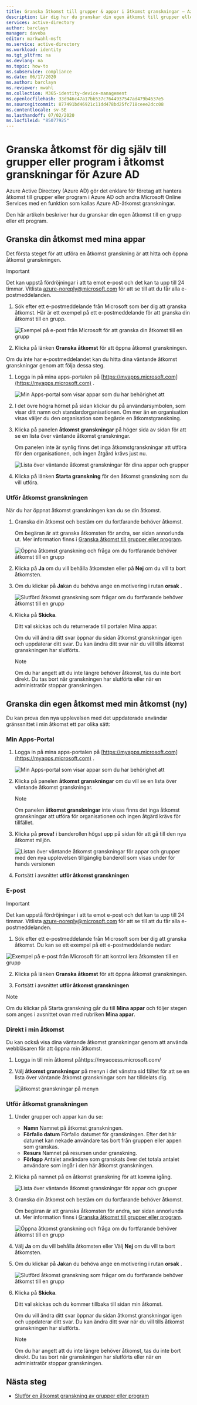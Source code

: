 ```yaml
---
title: Granska åtkomst till grupper & appar i åtkomst granskningar – Azure AD
description: Lär dig hur du granskar din egen åtkomst till grupper eller program i Azure Active Directory åtkomst granskningar.
services: active-directory
author: barclayn
manager: daveba
editor: markwahl-msft
ms.service: active-directory
ms.workload: identity
ms.tgt_pltfrm: na
ms.devlang: na
ms.topic: how-to
ms.subservice: compliance
ms.date: 06/17/2020
ms.author: barclayn
ms.reviewer: mwahl
ms.collection: M365-identity-device-management
ms.openlocfilehash: 33d946c47a17bb537c7644937547ad479b4637e5
ms.sourcegitcommit: 877491bd46921c11dd478bd25fc718ceee2dcc08
ms.contentlocale: sv-SE
ms.lasthandoff: 07/02/2020
ms.locfileid: "85077925"
---
```

# <a name="review-access-for-yourself-to-groups-or-applications-in-azure-ad-access-reviews"></a>Granska åtkomst för dig själv till grupper eller program i åtkomst granskningar för Azure AD

Azure Active Directory (Azure AD) gör det enklare för företag att hantera åtkomst till grupper eller program i Azure AD och andra Microsoft Online Services med en funktion som kallas Azure AD-åtkomst granskningar.

Den här artikeln beskriver hur du granskar din egen åtkomst till en grupp eller ett program.

## <a name="review-your-access-using-my-apps"></a>Granska din åtkomst med mina appar

Det första steget för att utföra en åtkomst granskning är att hitta och öppna åtkomst granskningen.

>[!IMPORTANT]
> Det kan uppstå fördröjningar i att ta emot e-post och det kan ta upp till 24 timmar. Vitlista azure-noreply@microsoft.com för att se till att du får alla e-postmeddelanden.

1. Sök efter ett e-postmeddelande från Microsoft som ber dig att granska åtkomst. Här är ett exempel på ett e-postmeddelande för att granska din åtkomst till en grupp.

    ![Exempel på e-post från Microsoft för att granska din åtkomst till en grupp](./media/review-your-access/access-review-email.png)

1. Klicka på länken **Granska åtkomst** för att öppna åtkomst granskningen.

Om du inte har e-postmeddelandet kan du hitta dina väntande åtkomst granskningar genom att följa dessa steg.

1. Logga in på mina apps-portalen på [https://myapps.microsoft.com](https://myapps.microsoft.com) .

    ![Min Apps-portal som visar appar som du har behörighet att](./media/review-your-access/myapps-access-panel.png)

1. I det övre högra hörnet på sidan klickar du på användarsymbolen, som visar ditt namn och standardorganisationen. Om mer än en organisation visas väljer du den organisation som begärde en åtkomstgranskning.

1. Klicka på panelen **åtkomst granskningar** på höger sida av sidan för att se en lista över väntande åtkomst granskningar.

    Om panelen inte är synlig finns det inga åtkomstgranskningar att utföra för den organisationen, och ingen åtgärd krävs just nu.

    ![Lista över väntande åtkomst granskningar för dina appar och grupper](./media/review-your-access/access-reviews-list.png)

1. Klicka på länken **Starta granskning** för den åtkomst granskning som du vill utföra.

### <a name="perform-the-access-review"></a>Utför åtkomst granskningen

När du har öppnat åtkomst granskningen kan du se din åtkomst.

1. Granska din åtkomst och bestäm om du fortfarande behöver åtkomst.

    Om begäran är att granska åtkomsten för andra, ser sidan annorlunda ut. Mer information finns i [Granska åtkomst till grupper eller program](perform-access-review.md).

    ![Öppna åtkomst granskning och fråga om du fortfarande behöver åtkomst till en grupp](./media/review-your-access/perform-access-review.png)

1. Klicka på **Ja** om du vill behålla åtkomsten eller på **Nej** om du vill ta bort åtkomsten.

1. Om du klickar på **Ja**kan du behöva ange en motivering i rutan **orsak** .

    ![Slutförd åtkomst granskning som frågar om du fortfarande behöver åtkomst till en grupp](./media/review-your-access/perform-access-review-submit.png)

1. Klicka på **Skicka**.

    Ditt val skickas och du returnerade till portalen Mina appar.

    Om du vill ändra ditt svar öppnar du sidan åtkomst granskningar igen och uppdaterar ditt svar. Du kan ändra ditt svar när du vill tills åtkomst granskningen har slutförts.

    > [!NOTE]
    > Om du har angett att du inte längre behöver åtkomst, tas du inte bort direkt. Du tas bort när granskningen har slutförts eller när en administratör stoppar granskningen.

## <a name="review-your-own-access-using-my-access-new"></a>Granska din egen åtkomst med min åtkomst (ny)

Du kan prova den nya upplevelsen med det uppdaterade användar gränssnittet i min åtkomst ett par olika sätt:

### <a name="my-apps-portal"></a>Min Apps-Portal

1. Logga in på mina apps-portalen på [https://myapps.microsoft.com](https://myapps.microsoft.com) .

    ![Min Apps-portal som visar appar som du har behörighet att](./media/review-your-access/myapps-access-panel.png)

2. Klicka på panelen **åtkomst granskningar** om du vill se en lista över väntande åtkomst granskningar.

    > [!NOTE]
    > Om panelen **åtkomst granskningar** inte visas finns det inga åtkomst granskningar att utföra för organisationen och ingen åtgärd krävs för tillfället.

3. Klicka på **prova!** i banderollen högst upp på sidan för att gå till den nya åtkomst miljön.

    ![Listan över väntande åtkomst granskningar för appar och grupper med den nya upplevelsen tillgänglig banderoll som visas under för hands versionen](./media/review-your-access/banner-your-access.png)

4. Fortsätt i avsnittet **utför åtkomst granskningen**

### <a name="email"></a>E-post

>[!IMPORTANT]
> Det kan uppstå fördröjningar i att ta emot e-post och det kan ta upp till 24 timmar. Vitlista azure-noreply@microsoft.com för att se till att du får alla e-postmeddelanden.

1. Sök efter ett e-postmeddelande från Microsoft som ber dig att granska åtkomst. Du kan se ett exempel på ett e-postmeddelande nedan:

 ![Exempel på e-post från Microsoft för att kontrol lera åtkomsten till en grupp](./media/review-your-access/access-review-email-preview.png)

2. Klicka på länken **Granska åtkomst** för att öppna åtkomst granskningen.

3. Fortsätt i avsnittet **utför åtkomst granskningen**

>[!NOTE]
>Om du klickar på Starta granskning går du till **Mina appar** och följer stegen som anges i avsnittet ovan med rubriken **Mina appar**.

### <a name="directly-at-my-access"></a>Direkt i min åtkomst

Du kan också visa dina väntande åtkomst granskningar genom att använda webbläsaren för att öppna min åtkomst.

1. Logga in till min åtkomst påhttps://myaccess.microsoft.com/

2. Välj **åtkomst granskningar** på menyn i det vänstra sid fältet för att se en lista över väntande åtkomst granskningar som har tilldelats dig.

   ![åtkomst granskningar på menyn](./media/review-your-access/access-review-menu.png)

### <a name="perform-the-access-review"></a>Utför åtkomst granskningen

1. Under grupper och appar kan du se:
    
    - **Namn** Namnet på åtkomst granskningen.
    - **Förfallo datum** Förfallo datumet för granskningen. Efter det här datumet kan nekade användare tas bort från gruppen eller appen som granskas.
    - **Resurs** Namnet på resursen under granskning.
    - **Förlopp** Antalet användare som granskats över det totala antalet användare som ingår i den här åtkomst granskningen.
    
2. Klicka på namnet på en åtkomst granskning för att komma igång.

   ![Lista över väntande åtkomst granskningar för appar och grupper](./media/review-your-access/access-reviews-list-preview.png)

3. Granska din åtkomst och bestäm om du fortfarande behöver åtkomst.

    Om begäran är att granska åtkomsten för andra, ser sidan annorlunda ut. Mer information finns i [Granska åtkomst till grupper eller program](perform-access-review.md).

    ![Öppna åtkomst granskning och fråga om du fortfarande behöver åtkomst till en grupp](./media/review-your-access/review-access-preview.png)

1. Välj **Ja** om du vill behålla åtkomsten eller Välj **Nej** om du vill ta bort åtkomsten.

1. Om du klickar på **Ja**kan du behöva ange en motivering i rutan **orsak** .

    ![Slutförd åtkomst granskning som frågar om du fortfarande behöver åtkomst till en grupp](./media/review-your-access/review-access-yes-preview.png)

1. Klicka på **Skicka**.

    Ditt val skickas och du kommer tillbaka till sidan min åtkomst.

    Om du vill ändra ditt svar öppnar du sidan åtkomst granskningar igen och uppdaterar ditt svar. Du kan ändra ditt svar när du vill tills åtkomst granskningen har slutförts.

    > [!NOTE]
    > Om du har angett att du inte längre behöver åtkomst, tas du inte bort direkt. Du tas bort när granskningen har slutförts eller när en administratör stoppar granskningen.

## <a name="next-steps"></a>Nästa steg

- [Slutför en åtkomst granskning av grupper eller program](complete-access-review.md)
